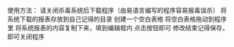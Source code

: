使用方法：
请关闭杀毒系统后下载程序（由易语言编写的程序容易报毒误杀）
将系统下载的报表存放到自己记得的目录
创建一个空白表格
将空白表格拖动到程序里
将系统报表的内容复制下来，填到编辑框内
点击按钮即可
修改结束记得保存，即可关闭程序
